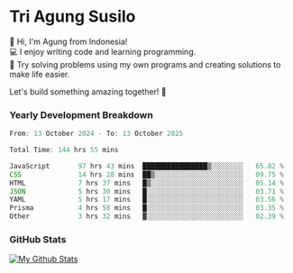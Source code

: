 # Tri Agung Susilo

👋 Hi, I'm Agung from Indonesia!<br>
💻 I enjoy writing code and learning programming.<br>
🧠 Try solving problems using my own programs and creating solutions to make life easier.

Let's build something amazing together! 🚀

### Yearly Development Breakdown

<!--START_SECTION:waka-->

```TypeScript JavaScript PHP
From: 13 October 2024 - To: 13 October 2025

Total Time: 144 hrs 55 mins

JavaScript       97 hrs 43 mins  ████████████████▒░░░░░░░░   65.82 %
CSS              14 hrs 28 mins  ██▒░░░░░░░░░░░░░░░░░░░░░░   09.75 %
HTML             7 hrs 37 mins   █▒░░░░░░░░░░░░░░░░░░░░░░░   05.14 %
JSON             5 hrs 30 mins   █░░░░░░░░░░░░░░░░░░░░░░░░   03.71 %
YAML             5 hrs 17 mins   █░░░░░░░░░░░░░░░░░░░░░░░░   03.56 %
Prisma           4 hrs 58 mins   █░░░░░░░░░░░░░░░░░░░░░░░░   03.35 %
Other            3 hrs 32 mins   ▓░░░░░░░░░░░░░░░░░░░░░░░░   02.39 %
```

<!--END_SECTION:waka-->

### GitHub Stats

[![My Github Stats](https://github-readme-stats.vercel.app/api?username=triagung128&show_icons=true&hide=contribs,issues&count_private=true&theme=tokyonight)](https://github.com/triagung128)

<!-- [![Top Langs](https://github-readme-stats.vercel.app/api/top-langs/?username=triagung128&layout=compact)](https://github.com/triagung128) -->
